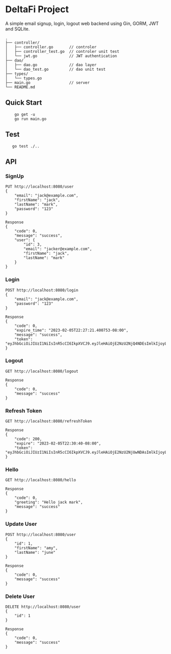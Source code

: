 # DeltaFi Project
A simple email signup, login, logout web backend using Gin, GORM, JWT and SQLite.

```
.
├── controller/
│   ├── controller.go       // controler
│   ├── controller_test.go  // controler unit test
│   └── jwt.go              // JWT authentication
├── dao/
│   ├── dao.go              // dao layer
│   └── dao_test.go         // dao unit test
├── types/
│   └── types.go
├── main.go                 // server
└── README.md
```

## Quick Start
```shell
    go get -u
    go run main.go
```

## Test
```shell
   go test ./..
```

## API
### SignUp
```
PUT http://localhost:8080/user
{
    "email": "jack@example.com",
    "firstName": "jack",
    "lastName": "mark",
    "password": "123"
}

Response
{
    "code": 0,
    "message": "success",
    "user": {
        "id": 3,
        "email": "jacker@example.com",
        "firstName": "jack",
        "lastName": "mark"
    }
}
```

### Login
```
POST http://localhost:8080/login
{
    "email": "jack@example.com",
    "password": "123"
}

Response
{
    "code": 0,
    "expire_time": "2023-02-05T22:27:21.400753-08:00",
    "message": "success",
    "token": "eyJhbGciOiJIUzI1NiIsInR5cCI6IkpXVCJ9.eyJleHAiOjE2NzU2NjQ4NDEsImlkIjoyLCJvcmlnX2lhdCI6MTY3NTY2MTI0MX0.jsYtE55jcErmMw7L6vKWaWYK09dyY3JDY6gf7nyGa0E"
}
```

### Logout
```
GET http://localhost:8080/logout

Response
{
    "code": 0,
    "message": "success"
}
```

### Refresh Token
```
GET http://localhost:8080/refreshToken

Response
{
    "code": 200,
    "expire": "2023-02-05T22:30:40-08:00",
    "token": "eyJhbGciOiJIUzI1NiIsInR5cCI6IkpXVCJ9.eyJleHAiOjE2NzU2NjUwNDAsImlkIjoyLCJvcmlnX2lhdCI6MTY3NTY2MTQ0MH0.TH8pJcQtvdBNxp6Bkcy91PvSo089e1Q1KlluMYUAB2o"
}
```

### Hello
```
GET http://localhost:8080/hello

Response
{
    "code": 0,
    "greeting": "Hello jack mark",
    "message": "success"
}
```

### Update User
```
POST http://localhost:8080/user
{
    "id": 1,
    "firstName": "amy",
    "lastName": "june"
}

Response
{
    "code": 0,
    "message": "success"
}
```

### Delete User
```
DELETE http://localhost:8080/user
{
    "id": 1
}

Response
{
    "code": 0,
    "message": "success"
}
```
